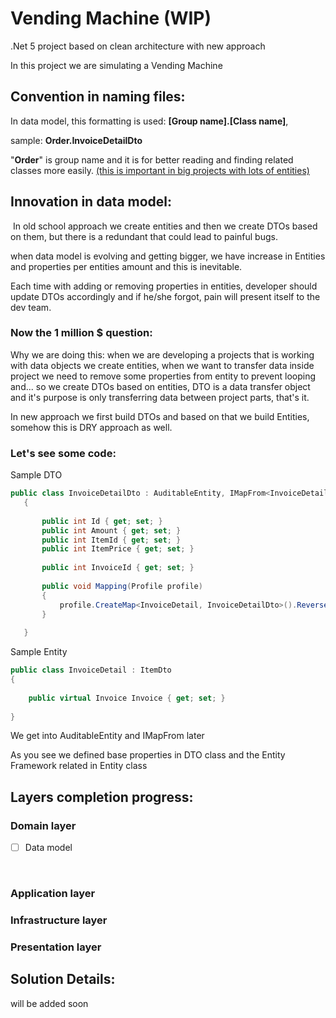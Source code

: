 # Vending Machine (WIP)
.Net 5 project based on clean architecture with new approach



In this project we are simulating a Vending Machine 



## Convention in naming files:

In data model, this formatting is used: **[Group name].[Class name]**, 

sample: **Order.InvoiceDetailDto**

"**Order**" is group name and it is for better reading and finding related classes more easily. <u>(this is important in big projects with lots of entities)</u>



## Innovation in data model:

​	In old school approach we create entities and then we create DTOs based on them, but there is a redundant that could lead to painful bugs.

when data model is evolving and getting bigger, we have increase in Entities and properties per entities amount and this is inevitable.

Each time with adding or removing properties in entities, developer should update DTOs accordingly and if he/she forgot, pain will present itself to the dev team.

### Now the 1 million $ question:

Why we are doing this: when we are developing a projects that is working with data objects we create entities, when we want to transfer data inside project we need to remove some properties from entity to prevent looping and... so we create DTOs based on entities, DTO is a data transfer object and it's purpose is only transferring data between project parts, that's it.

In new approach we first build DTOs and based on that we build Entities, somehow this is DRY approach as well.

### Let's see some code:

Sample DTO

```c#
public class InvoiceDetailDto : AuditableEntity, IMapFrom<InvoiceDetail>
   {
 
       public int Id { get; set; }
       public int Amount { get; set; }
       public int ItemId { get; set; }
       public int ItemPrice { get; set; }
 
       public int InvoiceId { get; set; }
 
       public void Mapping(Profile profile)
       {
           profile.CreateMap<InvoiceDetail, InvoiceDetailDto>().ReverseMap();
       }
 
   }
```

Sample Entity

```c#
public class InvoiceDetail : ItemDto
{
 
    public virtual Invoice Invoice { get; set; } 
 
}
```



We get into AuditableEntity and IMapFrom<InvoiceDetail> later

As you see we defined base properties in DTO class and the Entity Framework related in Entity class



## Layers completion progress:

### Domain layer

- [ ] Data model

​	

### Application layer



### Infrastructure layer



### Presentation layer



## Solution Details:

will be added soon



